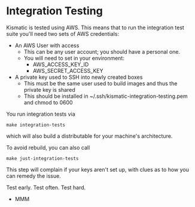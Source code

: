 # Integration Testing

Kismatic is tested using AWS. This means that to run the integration test suite you'll need two sets of AWS credentials:
 - An AWS User with access
    - This can be any user account; you should have a personal one.
    - You will need to set in your environment:
        - AWS_ACCESS_KEY_ID
        - AWS_SECRET_ACCESS_KEY
 - A private key used to SSH into newly created boxes
    - This must be the same user used to build images and thus the private key is shared
    - This should be installed in ~/.ssh/kismatic-integration-testing.pem and chmod to 0600

 You run integration tests via

 ```make integration-tests```

 which will also build a distributable for your machine's architecture.

 To avoid rebuild, you can also call 

 ```make just-integration-tests```

 This step will complain if your keys aren't set up, with clues as to how you can remedy the issue.

 Test early. Test often. Test hard. 

 - MMM